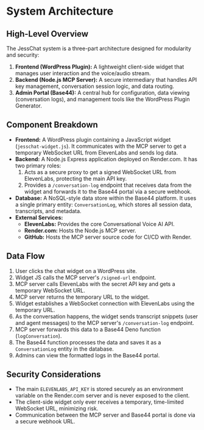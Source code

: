 
# System Architecture

## High-Level Overview
The JessChat system is a three-part architecture designed for modularity and security:
1.  **Frontend (WordPress Plugin):** A lightweight client-side widget that manages user interaction and the voice/audio stream.
2.  **Backend (Node.js MCP Server):** A secure intermediary that handles API key management, conversation session logic, and data routing.
3.  **Admin Portal (Base44):** A central hub for configuration, data viewing (conversation logs), and management tools like the WordPress Plugin Generator.

## Component Breakdown
- **Frontend:** A WordPress plugin containing a JavaScript widget (`jesschat-widget.js`). It communicates with the MCP server to get a temporary WebSocket URL from ElevenLabs and sends log data.
- **Backend:** A Node.js Express application deployed on Render.com. It has two primary roles:
    1.  Acts as a secure proxy to get a signed WebSocket URL from ElevenLabs, protecting the main API key.
    2.  Provides a `/conversation-log` endpoint that receives data from the widget and forwards it to the Base44 portal via a secure webhook.
- **Database:** A NoSQL-style data store within the Base44 platform. It uses a single primary entity: `ConversationLog`, which stores all session data, transcripts, and metadata.
- **External Services:**
    - **ElevenLabs:** Provides the core Conversational Voice AI API.
    - **Render.com:** Hosts the Node.js MCP server.
    - **GitHub:** Hosts the MCP server source code for CI/CD with Render.

## Data Flow
1. User clicks the chat widget on a WordPress site.
2. Widget JS calls the MCP server's `/signed-url` endpoint.
3. MCP server calls ElevenLabs with the secret API key and gets a temporary WebSocket URL.
4. MCP server returns the temporary URL to the widget.
5. Widget establishes a WebSocket connection with ElevenLabs using the temporary URL.
6. As the conversation happens, the widget sends transcript snippets (user and agent messages) to the MCP server's `/conversation-log` endpoint.
7. MCP server forwards this data to a Base44 Deno function (`logConversation`).
8. The Base44 function processes the data and saves it as a `ConversationLog` entity in the database.
9. Admins can view the formatted logs in the Base44 portal.

## Security Considerations
- The main `ELEVENLABS_API_KEY` is stored securely as an environment variable on the Render.com server and is never exposed to the client.
- The client-side widget only ever receives a temporary, time-limited WebSocket URL, minimizing risk.
- Communication between the MCP server and Base44 portal is done via a secure webhook URL.
